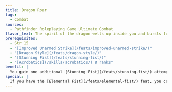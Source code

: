 ```yaml
---
title: Dragon Roar
tags:
  - Combat
sources:
  - Pathfinder Roleplaying Game Ultimate Combat
flavor_text: The spirit of the dragon wells up inside you and bursts forth in a mighty roar.
prerequisites:
  - Str 15
  - "[Improved Unarmed Strike](/feats/improved-unarmed-strike/)"
  - "[Dragon Style](/feats/dragon-style/)"
  - "[Stunning Fist](/feats/stunning-fist/)"
  - "[Acrobatics](/skills/acrobatics/) 8 ranks"
benefit: |
  You gain one additional [Stunning Fist](/feats/stunning-fist/) attempt per day. While using [Dragon Style](/feats/dragon-style/), as a standard action you can expend two [Stunning Fist](/feats/stunning-fist/) attempts to unleash a concussive roar in a 15-foot cone. Creatures caught in the cone take your unarmed strike damage and become shaken for 1d4 rounds. A successful Will save (DC 10 + 1/2 your character level + your Wis modifier) reduces the damage by half and prevents a target from being shaken.
special: |
  If you have the [Elemental Fist](/feats/elemental-fist/) feat, you can expend a daily use of that feat to deal your [Elemental Fist](/feats/elemental-fist/) damage to those caught in the cone. This damage is not halved even on a save.
---
```


